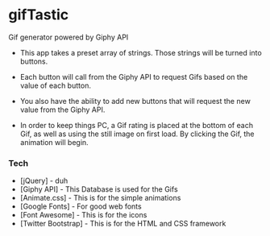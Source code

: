 # gifTastic
Gif generator powered by Giphy API

  -  This app takes a preset array of strings. Those strings will be turned into buttons.

  -  Each button will call from the Giphy API to request Gifs based on the value of each button.

  -  You also have the ability to add new buttons that will request the new value from the Giphy API.

  -  In order to keep things PC, a Gif rating is placed at the bottom of each Gif, as well as using the still image on first load. By clicking the Gif, the animation will begin.

  ### Tech
  * [jQuery] - duh
  * [Giphy API] - This Database is used for the Gifs
  * [Animate.css] - This is for the simple animations
  * [Google Fonts] - For good web fonts
  * [Font Awesome] - This is for the icons
  * [Twitter Bootstrap] - This is for the HTML and CSS framework